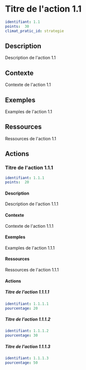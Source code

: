 # Titre de l'action 1.1
```yaml
identifiant: 1.1
points:  30
climat_pratic_id: strategie
```
## Description
Description de l'action 1.1 

## Contexte
Contexte de l'action 1.1 

## Exemples
Examples de l'action 1.1 

## Ressources
Ressources de l'action 1.1 

## Actions
### Titre de l'action 1.1.1
```yaml
identifiant: 1.1.1
points:  20
```
#### Description
Description de l'action 1.1.1 

#### Contexte
Contexte de l'action 1.1.1 

#### Exemples
Examples de l'action 1.1.1 

#### Ressources
Ressources de l'action 1.1.1 

#### Actions
##### Titre de l'action 1.1.1.1
```yaml
identifiant: 1.1.1.1
pourcentage: 20
```

##### Titre de l'action 1.1.1.2
```yaml
identifiant: 1.1.1.2
pourcentage: 30
```

##### Titre de l'action 1.1.1.3
```yaml
identifiant: 1.1.1.3
pourcentage: 50
```

